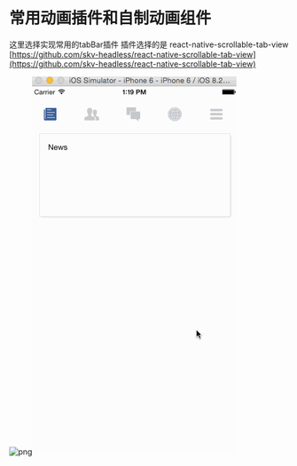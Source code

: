 # 常用动画插件和自制动画组件

这里选择实现常用的tabBar插件
插件选择的是 react-native-scrollable-tab-view
[https://github.com/skv-headless/react-native-scrollable-tab-view](https://github.com/skv-headless/react-native-scrollable-tab-view)

![png](./rnScrollTab_1.gif)![png](./rnScrollTab_2.gif)
